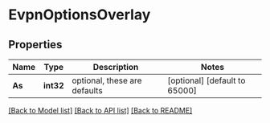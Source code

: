 # EvpnOptionsOverlay

## Properties
Name | Type | Description | Notes
------------ | ------------- | ------------- | -------------
**As** | **int32** | optional, these are defaults | [optional] [default to 65000]

[[Back to Model list]](../README.md#documentation-for-models) [[Back to API list]](../README.md#documentation-for-api-endpoints) [[Back to README]](../README.md)

